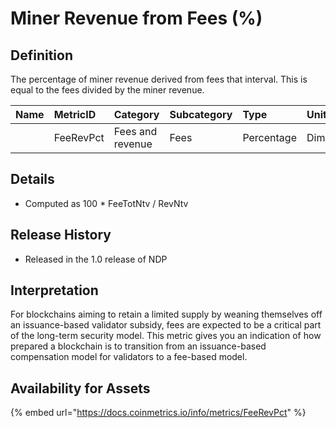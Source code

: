 # Miner Revenue from Fees \(%\)

## Definition

The percentage of miner revenue derived from fees that interval. This is equal to the fees divided by the miner revenue.

| Name | MetricID | Category | Subcategory | Type | Unit | Interval |
| :--- | :--- | :--- | :--- | :--- | :--- | :--- |
|  | FeeRevPct | Fees and revenue | Fees | Percentage | Dimensionless | 1 day |

## Details

* Computed as 100 \* FeeTotNtv / RevNtv

## Release History

* Released in the 1.0 release of NDP

## Interpretation

For blockchains aiming to retain a limited supply by weaning themselves off an issuance-based validator subsidy, fees are expected to be a critical part of the long-term security model. This metric gives you an indication of how prepared a blockchain is to transition from an issuance-based compensation model for validators to a fee-based model.

## Availability for Assets

{% embed url="https://docs.coinmetrics.io/info/metrics/FeeRevPct" %}



